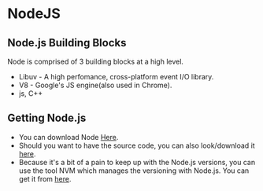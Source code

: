 # NodeJS

## Node.js Building Blocks

Node is comprised of 3 building blocks at a high level.

- Libuv - A high perfomance, cross-platform event I/O library.
- V8 - Google's JS engine(also used in Chrome).
- js, C++

## Getting Node.js

* You can download Node [Here](https://nodejs.org/en/download/).
* Should you want to have the source code, you can also look/download it [here](https://github.com/nodejs/node).
* Because it's a bit of a pain to keep up with the Node.js versions, you can use
the tool NVM which manages the versioning with Node.js. You can get it from [here](https://github.com/creationix/nvm).
